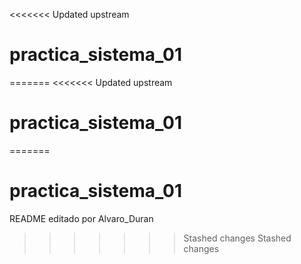 <<<<<<< Updated upstream
# practica_sistema_01
=======
<<<<<<< Updated upstream
# practica_sistema_01
=======
# practica_sistema_01
README editado por Alvaro_Duran
>>>>>>> Stashed changes
>>>>>>> Stashed changes
